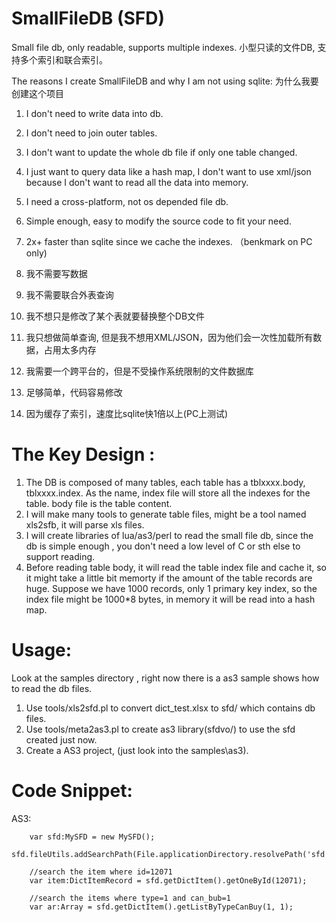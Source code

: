 SmallFileDB  (SFD)
===========

Small file db, only readable, supports multiple indexes. 小型只读的文件DB, 支持多个索引和联合索引。

The reasons I create SmallFileDB and why I am not using  sqlite: 为什么我要创建这个项目

1. I don't need to write data into db.
2. I don't need to join outer tables.
3. I don't want to update the whole db file if only one table changed.
4. I just want to query data like a hash map,  I don't want to use xml/json because I don't want to read all the data into memory.
5. I need a cross-platform, not os depended file db.
6. Simple enough, easy to modify the source code to fit your need.
7. 2x+ faster than sqlite since we cache the indexes. （benkmark on PC only)

1. 我不需要写数据
2. 我不需要联合外表查询
3. 我不想只是修改了某个表就要替换整个DB文件
4. 我只想做简单查询, 但是我不想用XML/JSON，因为他们会一次性加载所有数据，占用太多内存
5. 我需要一个跨平台的，但是不受操作系统限制的文件数据库
6. 足够简单，代码容易修改
7. 因为缓存了索引，速度比sqlite快1倍以上(PC上测试)


The Key Design :
===========

1. The DB is composed of many tables, each table has a tblxxxx.body, tblxxxx.index.  As the name,  index file will store all the indexes for the table. body file is the table content.
2. I will make many tools to generate table files, might  be a tool named xls2sfb, it will parse xls files.
3. I will create libraries of lua/as3/perl to read the small file db, since the db is simple enough , you don't need a low level of C or sth else to support reading.
4. Before reading table body, it will read the table index file and cache it, so it might take a little bit memorty if the amount of the table records are huge. Suppose we have 1000 records, only 1 primary key index,  so the index file might be 1000*8 bytes, in memory it will be read into a hash map.

Usage:
===========
Look at the samples directory  , right now there is a as3 sample shows how to read the db files.

1. Use tools/xls2sfd.pl to convert dict_test.xlsx to sfd/ which contains db files.
2. Use tools/meta2as3.pl to create as3 library(sfdvo/) to use the sfd  created just now.
3. Create a AS3 project, (just look into the samples\as3).

Code Snippet:
===========

AS3:

  		var sfd:MySFD = new MySFD();
		sfd.fileUtils.addSearchPath(File.applicationDirectory.resolvePath('sfd'));
		
		//search the item where id=12071
		var item:DictItemRecord = sfd.getDictItem().getOneById(12071);
		
		//search the items where type=1 and can_bub=1
		var ar:Array = sfd.getDictItem().getListByTypeCanBuy(1, 1);







